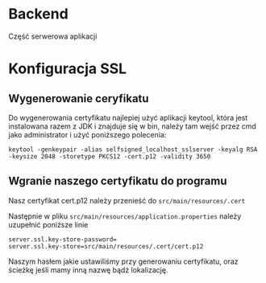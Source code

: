 # Backend
Część serwerowa aplikacji

# Konfiguracja SSL
## Wygenerowanie ceryfikatu
Do wygenerowania certyfikatu najlepiej użyć aplikacji keytool, która jest instalowana razem z
JDK i znajduje się w bin, należy tam wejść przez cmd jako administrator i użyć poniższego polecenia:
```
keytool -genkeypair -alias selfsigned_localhost_sslserver -keyalg RSA -keysize 2048 -storetype PKCS12 -cert.p12 -validity 3650
```
## Wgranie naszego certyfikatu do programu
Nasz certyfikat cert.p12 należy przenieść do
```src/main/resources/.cert```

Następnie w pliku ```src/main/resources/application.properties``` należy uzupełnić poniższe linie
```$xslt
server.ssl.key-store-password=
server.ssl.key-store=src/main/resources/.cert/cert.p12
```
Naszym hasłem jakie ustawiliśmy przy generowaniu certyfikatu, oraz ścieżkę jeśli mamy inną nazwę bądź lokalizację.

